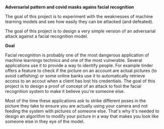 **Adversarial pattern and covid masks agains facial recognition**

The goal of this project is to experiment with the weaknesses of machine learning models and see how easily they can be attacked (and defeated).

The goal of this project is to design a very simple version of an adversarial attack against a facial recognition model.

**Goal**

Facial recognition is probably one of the most dangerous application of machine learnings technics and one of the most vulnerable. Several applications use it to provide a way to identify people. For example tinder offers a feature to check if the picture on an account are actual pictures (to avoid catfishing) or some online banks use it to automatically retrieve access to an accout when a client has lost his credentials. The goal of this project is to design a proof of concept of an attack to fool the facial recognition system to make it believe you're someone else.

Most of the time these applications ask to strike different poses in the picture they take to ensure you are actually using your camera and not feeding the system with pictures of someone else. That's why it's needed to design an algorithm to modify your picture in a way that makes you look like someone else in they eye of the model.
